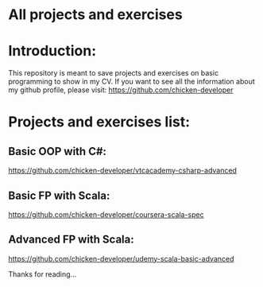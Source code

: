 # All projects and exercises

# Introduction:
This repository is meant to save projects and exercises on basic programming to show in my CV.
If you want to see all the information about my github profile, please visit: 
https://github.com/chicken-developer

# Projects and exercises list:
## Basic OOP with C#: 
https://github.com/chicken-developer/vtcacademy-csharp-advanced

## Basic FP with Scala:
https://github.com/chicken-developer/coursera-scala-spec

## Advanced FP with Scala:
https://github.com/chicken-developer/udemy-scala-basic-advanced

Thanks for reading...


